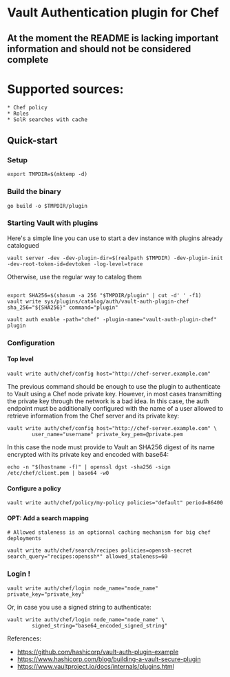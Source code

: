 # Vault Authentication plugin for Chef

## At the moment the README is lacking important information and should not be considered complete

# Supported sources:
    * Chef policy
    * Roles
    * SolR searches with cache
## Quick-start

### Setup
```
export TMPDIR=$(mktemp -d)
```

### Build the binary

```
go build -o $TMPDIR/plugin
```

### Starting Vault with plugins

Here's a simple line you can use to start a dev instance with plugins already catalogued
```
vault server -dev -dev-plugin-dir=$(realpath $TMPDIR) -dev-plugin-init -dev-root-token-id=devtoken -log-level=trace
```

Otherwise, use the regular way to catalog them
~~~

export SHA256=$(shasum -a 256 "$TMPDIR/plugin" | cut -d' ' -f1)
vault write sys/plugins/catalog/auth/vault-auth-plugin-chef sha_256="${SHA256}" command="plugin"

vault auth enable -path="chef" -plugin-name="vault-auth-plugin-chef" plugin
~~~

### Configuration
#### Top level
~~~
vault write auth/chef/config host="http://chef-server.example.com"
~~~

The previous command should be enough to use the plugin to authenticate to
Vault using a Chef node private key. However, in most cases transmitting the
private key through the network is a bad idea. In this case, the auth endpoint
must be additionally configured with the name of a user allowed to retrieve
information from the Chef server and its private key:
~~~
vault write auth/chef/config host="http://chef-server.example.com" \
        user_name="username" private_key_pem=@private.pem
~~~

In this case the node must provide to Vault an SHA256 digest of its name
encrypted with its private key and encoded with base64:
~~~
echo -n "$(hostname -f)" | openssl dgst -sha256 -sign /etc/chef/client.pem | base64 -w0
~~~

#### Configure a policy
```
vault write auth/chef/policy/my-policy policies="default" period=86400
```

#### OPT: Add a search mapping
```
# Allowed staleness is an optionnal caching mechanism for big chef deployments

vault write auth/chef/search/recipes policies=openssh-secret search_query="recipes:openssh*" allowed_staleness=60
```

### Login !
~~~
vault write auth/chef/login node_name="node_name" private_key="private_key"
~~~

Or, in case you use a signed string to authenticate:
~~~
vault write auth/chef/login node_name="node_name" \
        signed_string="base64_encoded_signed_string"
~~~

References:

* https://github.com/hashicorp/vault-auth-plugin-example
* https://www.hashicorp.com/blog/building-a-vault-secure-plugin
* https://www.vaultproject.io/docs/internals/plugins.html


